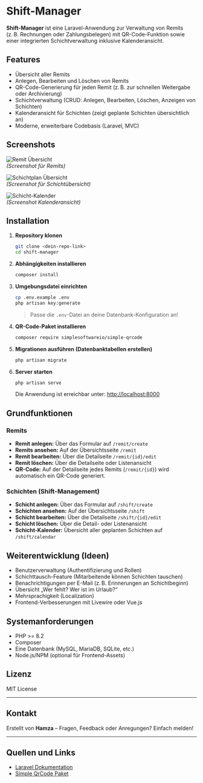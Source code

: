 # Shift-Manager

**Shift-Manager** ist eine Laravel-Anwendung zur Verwaltung von Remits (z. B. Rechnungen oder Zahlungsbelegen) mit QR-Code-Funktion sowie einer integrierten Schichtverwaltung inklusive Kalenderansicht.

## Features

- Übersicht aller Remits
- Anlegen, Bearbeiten und Löschen von Remits
- QR-Code-Generierung für jeden Remit (z. B. zur schnellen Weitergabe oder Archivierung)
- Schichtverwaltung (CRUD: Anlegen, Bearbeiten, Löschen, Anzeigen von Schichten)
- Kalenderansicht für Schichten (zeigt geplante Schichten übersichtlich an)
- Moderne, erweiterbare Codebasis (Laravel, MVC)

## Screenshots

![Remit Übersicht](./public/images/demo-remit-list.png)  
*(Screenshot für Remits)*

![Schichtplan Übersicht](./public/images/demo-shift-index.png)  
*(Screenshot für Schichtübersicht)*

![Schicht-Kalender](./public/images/demo-shift-calendar.png)  
*(Screenshot Kalenderansicht)*

## Installation

1. **Repository klonen**
    ```bash
    git clone <dein-repo-link>
    cd shift-manager
    ```

2. **Abhängigkeiten installieren**
    ```bash
    composer install
    ```

3. **Umgebungsdatei einrichten**
    ```bash
    cp .env.example .env
    php artisan key:generate
    ```
    > Passe die `.env`-Datei an deine Datenbank-Konfiguration an!

4. **QR-Code-Paket installieren**
    ```bash
    composer require simplesoftwareio/simple-qrcode
    ```

5. **Migrationen ausführen (Datenbanktabellen erstellen)**
    ```bash
    php artisan migrate
    ```

6. **Server starten**
    ```bash
    php artisan serve
    ```
    Die Anwendung ist erreichbar unter: [http://localhost:8000](http://localhost:8000)

## Grundfunktionen

### Remits

- **Remit anlegen:** Über das Formular auf `/remit/create`
- **Remits ansehen:** Auf der Übersichtsseite `/remit`
- **Remit bearbeiten:** Über die Detailseite `/remit/{id}/edit`
- **Remit löschen:** Über die Detailseite oder Listenansicht
- **QR-Code:** Auf der Detailseite jedes Remits (`/remit/{id}`) wird automatisch ein QR-Code generiert.

### Schichten (Shift-Management)

- **Schicht anlegen:** Über das Formular auf `/shift/create`
- **Schichten ansehen:** Auf der Übersichtsseite `/shift`
- **Schicht bearbeiten:** Über die Detailseite `/shift/{id}/edit`
- **Schicht löschen:** Über die Detail- oder Listenansicht
- **Schicht-Kalender:** Übersicht aller geplanten Schichten auf `/shift/calendar`

## Weiterentwicklung (Ideen)

- Benutzerverwaltung (Authentifizierung und Rollen)
- Schichttausch-Feature (Mitarbeitende können Schichten tauschen)
- Benachrichtigungen per E-Mail (z. B. Erinnerungen an Schichtbeginn)
- Übersicht „Wer fehlt? Wer ist im Urlaub?“
- Mehrsprachigkeit (Localization)
- Frontend-Verbesserungen mit Livewire oder Vue.js

## Systemanforderungen

- PHP >= 8.2
- Composer
- Eine Datenbank (MySQL, MariaDB, SQLite, etc.)
- Node.js/NPM (optional für Frontend-Assets)

## Lizenz

MIT License

---

## Kontakt

Erstellt von **Hamza** – Fragen, Feedback oder Anregungen? Einfach melden!

---

## Quellen und Links

- [Laravel Dokumentation](https://laravel.com/docs)
- [Simple QrCode Paket](https://github.com/SimpleSoftwareIO/simple-qrcode)